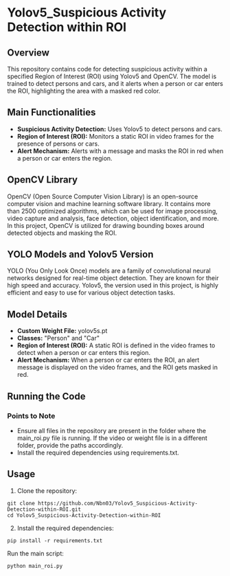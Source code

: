
# Yolov5_Suspicious Activity Detection within ROI

## Overview
This repository contains code for detecting suspicious activity within a specified Region of Interest (ROI) using Yolov5 and OpenCV. The model is trained to detect persons and cars, and it alerts when a person or car enters the ROI, highlighting the area with a masked red color.

## Main Functionalities
- **Suspicious Activity Detection:** Uses Yolov5 to detect persons and cars.
- **Region of Interest (ROI):** Monitors a static ROI in video frames for the presence of persons or cars.
- **Alert Mechanism:** Alerts with a message and masks the ROI in red when a person or car enters the region.
 
## OpenCV Library
OpenCV (Open Source Computer Vision Library) is an open-source computer vision and machine learning software library. It contains more than 2500 optimized algorithms, which can be used for image processing, video capture and analysis, face detection, object identification, and more. In this project, OpenCV is utilized for drawing bounding boxes around detected objects and masking the ROI.

## YOLO Models and Yolov5 Version
YOLO (You Only Look Once) models are a family of convolutional neural networks designed for real-time object detection. They are known for their high speed and accuracy. Yolov5, the version used in this project, is highly efficient and easy to use for various object detection tasks.

## Model Details
- **Custom Weight File:** yolov5s.pt
- **Classes:** "Person" and "Car"
- **Region of Interest (ROI):** A static ROI is defined in the video frames to detect when a person or car enters this region.
- **Alert Mechanism:** When a person or car enters the ROI, an alert message is displayed on the video frames, and the ROI gets masked in red.

## Running the Code
### Points to Note
- Ensure all files in the repository are present in the folder where the main_roi.py file is running. If the video or weight file is in a different folder, provide the paths accordingly.
- Install the required dependencies using requirements.txt.
  
## Usage
1. Clone the repository:
```
git clone https://github.com/Nbn03/Yolov5_Suspicious-Activity-Detection-within-ROI.git
cd Yolov5_Suspicious-Activity-Detection-within-ROI
```
2. Install the required dependencies:
```
pip install -r requirements.txt
```

Run the main script:
```
python main_roi.py 
```
